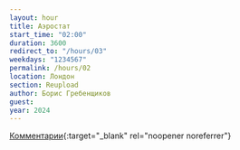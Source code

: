 ```yaml
---
layout: hour
title: Аэростат
start_time: "02:00"
duration: 3600
redirect_to: "/hours/03"
weekdays: "1234567"
permalink: /hours/02
location: Лондон
section: Reupload
author: Борис Гребенщиков
guest:
year: 2024
---
```


[Комментарии](https://t.me/+nk0UKze8dEczZDAy){:target="_blank" rel="noopener noreferrer"}
